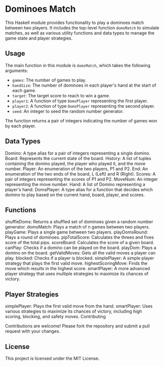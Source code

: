 # Dominoes Match

This Haskell module provides functionality to play a dominoes match between two players. It includes the top-level function `domsMatch` to simulate matches, as well as various utility functions and data types to manage the game state and player strategies.

## Usage

The main function in this module is `domsMatch`, which takes the following arguments:
- `games`: The number of games to play.
- `handSize`: The number of dominoes in each player's hand at the start of each game.
- `target`: The target score to reach to win a game.
- `player1`: A function of type `DomsPlayer` representing the first player.
- `player2`: A function of type `DomsPlayer` representing the second player.
- `seed`: An integer to seed the random number generator.

The function returns a pair of integers indicating the number of games won by each player.

## Data Types
Domino: A type alias for a pair of integers representing a single domino.
Board: Represents the current state of the board.
History: A list of tuples containing the domino played, the player who played it, and the move number.
Player: An enumeration of the two players, P1 and P2.
End: An enumeration of the two ends of the board, L (Left) and R (Right).
Scores: A pair of integers representing the scores of P1 and P2.
MoveNum: An integer representing the move number.
Hand: A list of Domino representing a player's hand.
DomsPlayer: A type alias for a function that decides which domino to play based on the current hand, board, player, and scores.

## Functions
shuffleDoms: Returns a shuffled set of dominoes given a random number generator.
domsMatch: Plays a match of n games between two players.
playGame: Plays a single game between two players.
playDomsRound: Plays a round of dominoes.
pipTotalScore: Calculates the threes and fives score of the total pips.
scoreBoard: Calculates the score of a given board.
canPlay: Checks if a domino can be played on the board.
playDom: Plays a domino on the board.
getValidMoves: Gets all the valid moves a player can play.
blocked: Checks if a player is blocked.
simplePlayer: A simple player strategy that plays the first valid move.
highestScoringMove: Finds the move which results in the highest score.
smartPlayer: A more advanced player strategy that uses multiple strategies to maximize its chances of victory.

## Player Strategies
simplePlayer: Plays the first valid move from the hand.
smartPlayer: Uses various strategies to maximize its chances of victory, including high scoring, blocking, and safety moves.
Contributing

Contributions are welcome! Please fork the repository and submit a pull request with your changes.

## License
This project is licensed under the MIT License.

